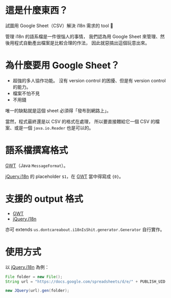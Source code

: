 這是什麼東西？
==============

試圖用 Google Sheet（CSV）解決 i18n 需求的 tool :dancer:

管理 i18n 的語系檔是一件很惱人的事情，
我們認為用 Google Sheet 來管理、然後用程式自動產出檔案是比較合理的作法，
因此就惡搞出這個玩意出來。


為什麼要用 Google Sheet？
=========================

* 超強的多人協作功能。
	沒有 version control 的困擾、但是有 version control 的能力。
* 檔案不怕不見
* 不用錢

唯一的缺點就是這個 sheet 必須得「發布到網路上」。

當然，程式最終還是以 CSV 的格式在處理，
所以要直接餵給它一個 CSV 的檔案、或是一個 `java.io.Reader` 也是可以的。


語系檔撰寫格式
==============

[GWT]（Java `MessageFormat`）。

[jQuery.i18n] 的 placeholder `$1`，在 [GWT] 當中得寫成 `{0}`。


支援的 output 格式
==================

* [GWT]
* [jQuery.i18n]

亦可 extends `us.dontcareabout.i18nIsShit.generator.Generator` 自行實作。


使用方式
========

以 [jQuery.i18n] 為例：

```Java
File folder = new File();
String url = "https://docs.google.com/spreadsheets/d/e/" + PUBLISH_UID + "/pub?output=csv";

new JQuery(url).gen(folder);
```


[GWT]: http://www.gwtproject.org/doc/latest/DevGuideI18nMessages.html
[jQuery.i18n]: https://github.com/wikimedia/jquery.i18n

